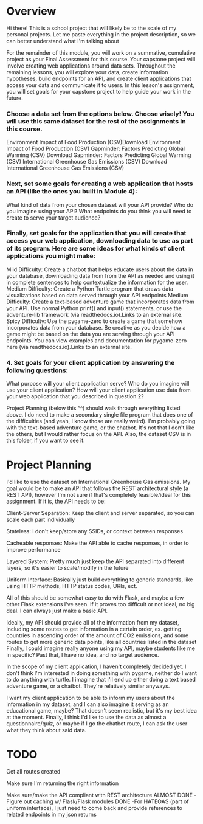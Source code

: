 # Overview
Hi there! This is a school project that will likely be to the scale of my personal projects. Let me paste everything in the project description, so we can better understand what I'm talking about


For the remainder of this module, you will work on a summative, cumulative project as your Final Assessment for this course. Your capstone project will involve creating web applications around data sets. Throughout the remaining lessons, you will explore your data, create information hypotheses, build endpoints for an API, and create client applications that access your data and communicate it to users. In this lesson's assignment, you will set goals for your capstone project to help guide your work in the future.

### Choose a data set from the options below. Choose wisely! You will use this same dataset for the rest of the assignments in this course.

Environment Impact of Food Production (CSV)Download Environment Impact of Food Production (CSV)
Gapminder: Factors Predicting Global Warming (CSV) Download Gapminder: Factors Predicting Global Warming (CSV) 
International Greenhouse Gas Emissions (CSV) Download International Greenhouse Gas Emissions (CSV) 

### Next, set some goals for creating a web application that hosts an API (like the ones you built in Module 4):

What kind of data from your chosen dataset will your API provide?
Who do you imagine using your API?
What endpoints do you think you will need to create to serve your target audience?

### Finally, set goals for the application that you will create that access your web application, downloading data to use as part of its program. Here are some ideas for what kinds of client applications you might make:

Mild Difficulty: Create a chatbot that helps educate users about the data in your database, downloading data from from the API as needed and using it in complete sentences to help contextualize the information for the user.
Medium Difficulty: Create a Python Turtle program that draws data visualizations based on data served through your API endpoints
Medium Difficulty: Create a text-based adventure game that incorporates data from your API. Use normal Python print() and input() statements, or use the adventure-lib framework (via readthedocs.io).Links to an external site.
Spicy Difficulty: Use the pygame-zero to create a game that somehow incorporates data from your database. Be creative as you decide how a game might be based on the data you are serving through your API endpoints. You can view examples and documentation for pygame-zero here (via readthedocs.io).Links to an external site.

### 4. Set goals for your client application by answering the following questions:

What purpose will your client application serve?
Who do you imagine will use your client application?
How will your client application use data from your web application that you described in question 2?


Project Planning (below this ^^) should walk through everything listed above. I do need to make a secondary single file program that does one of the difficulties (and yeah, I know those are really weird). I'm probably going with the text-based adventure game, or the chatbot. It's not that I don't like the others, but I would rather focus on the API. Also, the dataset CSV is in this folder, if you want to see it.

# Project Planning
I'd like to use the dataset on International Greenhouse Gas emissions. My goal would be to make an API that follows the REST architectural style (a REST API), however I'm not sure if that's completely feasible/ideal for this assignment. If it is, the API needs to be:


Client-Server Separation: Keep the client and server separated, so you can scale each part individually

Stateless: I don't keep/store any SSIDs, or context between responses

Cacheable responses: Make the API able to cache responses, in order to improve performance

Layered System: Pretty much just keep the API separated into different layers, so it's easier to scale/modify in the future

Uniform Interface: Basically just build everything to generic standards, like using HTTP methods, HTTP status codes, URIs, ect.

 
All of this should be somewhat easy to do with Flask, and maybe a few other Flask extensions I've seen. If it proves too difficult or not ideal, no big deal. I can always just make a basic API.

Ideally, my API should provide all of the information from my dataset, including some routes to get information in a certain order, ex. getting countries in ascending order of the amount of CO2 emissions, and some routes to get more generic data points, like all countries listed in the dataset Finally, I could imagine really anyone using my API, maybe students like me in specific? Past that, I have no idea, and no target audience. 

In the scope of my client application, I haven't completely decided yet. I don't think I'm interested in doing something with pygame, neither do I want to do anything with turtle. I imagine that I'll end up either doing a text based adventure game, or a chatbot. They're relatively similar anyways.

I want my client application to be able to inform my users about the information in my dataset, and I can also imagine it serving as an educational game, maybe? That doesn't seem realistic, but it's my best idea at the moment. Finally, I think I'd like to use the data as almost a questionnaire/quiz, or maybe if I go the chatbot route, I can ask the user what they think about said data.

# TODO
Get all routes created

Make sure I'm returning the right information

Make sure/make the API compliant with REST architecture ALMOST DONE
-Figure out caching w/ Flask/Flask modules DONE
-For HATEOAS (part of uniform interface), I just need to come back and provide references to related endpoints in my json returns

 